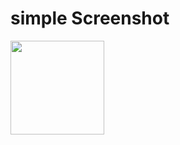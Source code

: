 # simple Screenshot
<img src="https://user-images.githubusercontent.com/76075722/111078063-71c08700-84fc-11eb-9ad9-1ba3597683d1.jpg" width=150 />
